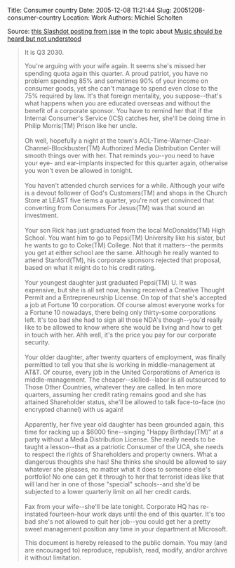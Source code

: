 Title: Consumer country
Date: 2005-12-08 11:21:44
Slug: 20051208-consumer-country
Location: Work
Authors: Michiel Scholten

<p>Source: <a href="http://yro.slashdot.org/comments.pl?sid=170501&amp;cid=14206945">this Slashdot posting from jsse</a> in the topic about <a href="http://yro.slashdot.org/yro/05/12/08/0020238.shtml?tid=141&amp;tid=17">Music should be heard but not understood</a></p>

<blockquote><p class="quote">It is Q3 2030.</p>
<p class="quote">You're arguing with your wife again.  It seems she's missed her spending quota again this quarter.  A proud patriot, you have no problem spending 85% and sometimes 90% of your income on consumer goods, yet she can't manage to spend even close to the 75% required by law.  It's that foreign mentality, you suppose--that's what happens when you are educated overseas and without the benefit of a corporate sponsor.  You have to remind her that if the Internal Consumer's Service (ICS) catches her, she'll be doing time in Philip Morris(TM) Prison like her uncle.<br />
 <br />
Oh well, hopefully a night at the town's AOL-Time-Warner-Clear-Channel-Blockbuster(TM) Authorized Media Distribution Center will smooth things over with her.  That reminds you--you need to have your eye- and ear-implants inspected for this quarter again, otherwise you won't even be allowed in tonight.<br />
 <br />
You haven't attended church services for a while.  Although your wife is a devout follower of God's Customers(TM) and shops in the Church Store at LEAST five tiems a quarter, you're not yet convinced that converting from Consumers For Jesus(TM) was that sound an investment.<br />
 <br />
Your son Rick has just graduated from the local McDonalds(TM) High School.  You want him to go to Pepsi(TM) University like his sister, but he wants to go to Coke(TM) College.  Not that it matters--the permits you get at either school are the same.  Although he really wanted to attend Stanford(TM), his corporate sponsors rejected that proposal, based on what it might do to his credit rating.<br />
 <br />
Your youngest daughter just graduated Pepsi(TM) U.  It was expensive, but she is all set now, having received a Creative Thought Permit and a Entrepreneurship License.  On top of that she's accepted a job at Fortune 10 corporation.  Of course almost everyone works for a Fortune 10 nowadays, there being only thirty-some corporations left.  It's too bad she had to sign all those NDA's though--you'd really like to be allowed to know where she would be living and how to get in touch with her.  Ahh well, it's the price you pay for our corporate security.<br />
<br />
Your older daughter, after twenty quarters of employment, was finally permitted to tell you that she is working in middle-management at AT&amp;T.  Of course, every job in the United Corporations of America is middle-management.  The cheaper--skilled--labor is all outsourced to Those Other Countries, whatever they are called.  In ten more quarters, assuming her credit rating remains good and she has attained Shareholder status, she'll be allowed to talk face-to-face (no encrypted channel) with us again!<br />
<br />
Apparently, her five year old daughter has been grounded again, this time for racking up a $6000 fine--singing "Happy Birthday(TM)" at a party without a Media Distribution License.  She really needs to be taught a lesson--that as a patriotic Consumer of the UCA, she needs to respect the rights of Shareholders and property owners.  What a dangerous thoughts she has!  She thinks she should be allowed to say whatever she pleases, no matter what it does to someone else's portfolio!  No one can get it through to her that terrorist ideas like that will land her in one of those "special" schools--and she'd be subjected to a lower quarterly limit on all her credit cards.<br />
 <br />
Fax from your wife--she'll be late tonight.  Corporate HQ has re-instated fourteen-hour work days until the end of this quarter.  It's too bad she's not allowed to quit her job--you could get her a pretty sweet management position any time in your department at Microsoft.</p>

<p class="quote">This document is hereby released to the public domain.  You may (and are encouraged to) reproduce, republish, read, modify, and/or archive it without limitation.</p>
</blockquote>